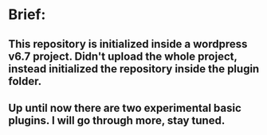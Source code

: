 # Brief:

## This repository is initialized inside a wordpress v6.7 project. Didn't upload the whole project, instead initialized the repository inside the plugin folder. 
## Up until now there are two experimental basic plugins. I will go through more, stay tuned.
